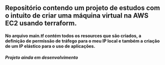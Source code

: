 ## Repositório contendo um projeto de estudos com o intuito de criar uma máquina virtual na AWS EC2 usando terraform. 

#### No arquivo main.tf contém todos os resources que são criados, a definição de permissão de tráfego para o meu IP local e também a criação de um IP elástico para o uso de aplicações. 

##### Projeto ainda em desenvolvimento